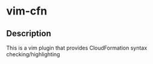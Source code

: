# vim-cfn

## Description

This is a vim plugin that provides CloudFormation syntax checking/highlighting
